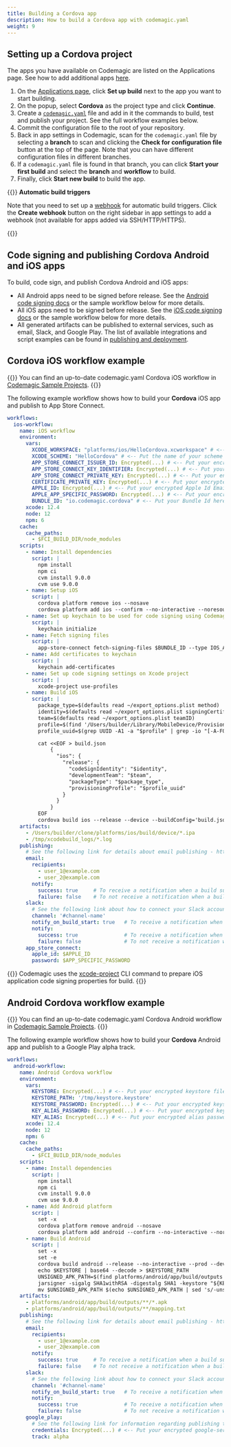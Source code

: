 ```yaml
---
title: Building a Cordova app 
description: How to build a Cordova app with codemagic.yaml
weight: 9
---
```


## Setting up a Cordova project

The apps you have available on Codemagic are listed on the Applications page. See how to add additional apps [here](./adding-apps-from-custom-sources).

1. On the [Applications page](https://codemagic.io/apps), click **Set up build** next to the app you want to start building. 
2. On the popup, select **Cordova** as the project type and click **Continue**.
3. Create a [`codemagic.yaml`](./yaml) file and add in it the commands to build, test and publish your project. See the full workflow examples below.
4. Commit the configuration file to the root of your repository.
5. Back in app settings in Codemagic, scan for the `codemagic.yaml` file by selecting a **branch** to scan and clicking the **Check for configuration file** button at the top of the page. Note that you can have different configuration files in different branches.
6. If a `codemagic.yaml` file is found in that branch, you can click **Start your first build** and select the **branch** and **workflow** to build.
7. Finally, click **Start new build** to build the app.

{{<notebox>}}
**Automatic build triggers**

Note that you need to set up a [webhook](../building/webhooks) for automatic build triggers. Click the **Create webhook** button on the right sidebar in app settings to add a webhook (not available for apps added via SSH/HTTP/HTTPS).

{{</notebox>}}

## Code signing and publishing Cordova Android and iOS apps

To build, code sign, and publish Cordova Android and iOS apps:

* All Android apps need to be signed before release. See the [Android code signing docs](../code-signing/android-code-signing/) or the sample workflow below for more details.
* All iOS apps need to be signed before release. See the [iOS code signing docs](../code-signing/ios-code-signing/) or the sample workflow below for more details.
* All generated artifacts can be published to external services, such as email, Slack, and Google Play. The list of available integrations and script examples can be found in [publishing and deployment](../publishing-yaml/distribution/).


## Cordova iOS workflow example

{{<notebox>}}
You can find an up-to-date codemagic.yaml Cordova iOS workflow in [Codemagic Sample Projects](https://github.com/codemagic-ci-cd/codemagic-sample-projects/blob/main/cordova/cordova-demo-project/codemagic.yaml#L2).
{{</notebox>}}

The following example workflow shows how to build your **Cordova** iOS app and publish to App Store Connect.

```yaml
workflows:
  ios-workflow:
    name: iOS workflow
    environment:
      vars:
        XCODE_WORKSPACE: "platforms/ios/HelloCordova.xcworkspace" # <-- Put the name of your workspace here.
        XCODE_SCHEME: "HelloCordova" # <-- Put the name of your scheme here.
        APP_STORE_CONNECT_ISSUER_ID: Encrypted(...) # <-- Put your encrypted App Store Connect Issuer Id here 
        APP_STORE_CONNECT_KEY_IDENTIFIER: Encrypted(...) # <-- Put your encrypted App Store Connect Key Identifier here 
        APP_STORE_CONNECT_PRIVATE_KEY: Encrypted(...) # <-- Put your encrypted App Store Connect Private Key here 
        CERTIFICATE_PRIVATE_KEY: Encrypted(...) # <-- Put your encrypted Certificate Private Key here         
        APPLE_ID: Encrypted(...) # <-- Put your encrypted Apple Id Email here 
        APPLE_APP_SPECIFIC_PASSWORD: Encrypted(...) # <-- Put your encrypted App Specific Password Key here 
        BUNDLE_ID: "io.codemagic.cordova" # <-- Put your Bundle Id here.
      xcode: 12.4
      node: 12
      npm: 6
    cache:
      cache_paths:
        - $FCI_BUILD_DIR/node_modules
    scripts:
      - name: Install dependencies
        script: |
          npm install
          npm ci
          cvm install 9.0.0
          cvm use 9.0.0
      - name: Setup iOS
        script: |
          cordova platform remove ios --nosave
          cordova platform add ios --confirm --no-interactive --noresources --save  
      - name: Set up keychain to be used for code signing using Codemagic CLI 'keychain' command
        script: |
          keychain initialize
      - name: Fetch signing files
        script: |
          app-store-connect fetch-signing-files $BUNDLE_ID --type IOS_APP_STORE --create
      - name: Add certificates to keychain
        script: |
          keychain add-certificates         
      - name: Set up code signing settings on Xcode project
        script: |
          xcode-project use-profiles
      - name: Build iOS
        script: |
          package_type=$(defaults read ~/export_options.plist method)
          identity=$(defaults read ~/export_options.plist signingCertificate)
          team=$(defaults read ~/export_options.plist teamID)
          profile=$(find '/Users/builder/Library/MobileDevice/Provisioning Profiles' -name "*.mobileprovision")
          profile_uuid=$(grep UUID -A1 -a "$profile" | grep -io "[-A-F0-9]\{36\}")

          cat <<EOF > build.json
              {
                "ios": {
                  "release": {
                    "codeSignIdentity": "$identity",
                    "developmentTeam": "$team",
                    "packageType": "$package_type",
                    "provisioningProfile": "$profile_uuid"
                  }
                }
              }
          EOF
          cordova build ios --release --device --buildConfig='build.json' 
    artifacts:
      - /Users/builder/clone/platforms/ios/build/device/*.ipa
      - /tmp/xcodebuild_logs/*.log
    publishing:
      # See the following link for details about email publishing - https://docs.codemagic.io/publishing-yaml/distribution/#email
      email:
        recipients:
          - user_1@example.com
          - user_2@example.com
        notify:
          success: true     # To receive a notification when a build succeeds
          failure: false    # To not receive a notification when a build fails
      slack:
        # See the following link about how to connect your Slack account - https://docs.codemagic.io/publishing-yaml/distribution/#slack
        channel: '#channel-name'
        notify_on_build_start: true   # To receive a notification when a build starts
        notify:
          success: true               # To receive a notification when a build succeeds
          failure: false              # To not receive a notification when a build fails
      app_store_connect:
        apple_id: $APPLE_ID
        password: $APP_SPECIFIC_PASSWORD     
```

{{<notebox>}}
Codemagic uses the [xcode-project](https://github.com/codemagic-ci-cd/cli-tools/blob/master/docs/xcode-project/README.md#xcode-project) CLI command to prepare iOS application code signing properties for build.
{{</notebox>}}

## Android Cordova workflow example

{{<notebox>}}
You can find an up-to-date codemagic.yaml Cordova Android workflow in [Codemagic Sample Projects](https://github.com/codemagic-ci-cd/codemagic-sample-projects/blob/main/cordova/cordova-demo-project/codemagic.yaml#L87).
{{</notebox>}}

The following example workflow shows how to build your **Cordova** Android app and publish to a Google Play alpha track.

```yaml
workflows:
  android-workflow:
    name: Android Cordova workflow
    environment:
      vars:
        KEYSTORE: Encrypted(...) # <-- Put your encrypted keystore file here
        KEYSTORE_PATH: '/tmp/keystore.keystore'
        KEYSTORE_PASSWORD: Encrypted(...) # <-- Put your encrypted keystore password here
        KEY_ALIAS_PASSWORD: Encrypted(...) # <-- Put your encrypted keystore alias password here
        KEY_ALIAS: Encrypted(...) # <-- Put your encrypted alias password here
      xcode: 12.4
      node: 12
      npm: 6
    cache:
      cache_paths:
        - $FCI_BUILD_DIR/node_modules
    scripts:
      - name: Install dependencies
        script: |
          npm install
          npm ci
          cvm install 9.0.0
          cvm use 9.0.0        
      - name: Add Android platform
        script: |
          set -x
          cordova platform remove android --nosave
          cordova platform add android --confirm --no-interactive --noresources
      - name: Build Android
        script: |
          set -x
          set -e
          cordova build android --release --no-interactive --prod --device
          echo $KEYSTORE | base64 --decode > $KEYSTORE_PATH
          UNSIGNED_APK_PATH=$(find platforms/android/app/build/outputs -name "*.apk" | head -1)
          jarsigner -sigalg SHA1withRSA -digestalg SHA1 -keystore "${KEYSTORE_PATH}" -storepass "${KEYSTORE_PASSWORD}" -keypass "${KEY_ALIAS_PASSWORD}" "${UNSIGNED_APK_PATH}" "${KEY_ALIAS}"
          mv $UNSIGNED_APK_PATH $(echo $UNSIGNED_APK_PATH | sed 's/-unsigned//')
    artifacts:
      - platforms/android/app/build/outputs/**/*.apk
      - platforms/android/app/build/outputs/**/mapping.txt
    publishing:
      # See the following link for details about email publishing - https://docs.codemagic.io/publishing-yaml/distribution/#email
      email:
        recipients:
          - user_1@example.com
          - user_2@example.com
        notify:
          success: true     # To receive a notification when a build succeeds
          failure: false    # To not receive a notification when a build fails
      slack:
        # See the following link about how to connect your Slack account - https://docs.codemagic.io/publishing-yaml/distribution/#slack
        channel: '#channel-name'
        notify_on_build_start: true   # To receive a notification when a build starts
        notify:
          success: true               # To receive a notification when a build succeeds
          failure: false              # To not receive a notification when a build fails
      google_play:
        # See the following link for information regarding publishing to Google Play - https://docs.codemagic.io/publishing-yaml/distribution/#google-play
        credentials: Encrypted(...) # <-- Put your encrypted google-services.json here
        track: alpha
```

